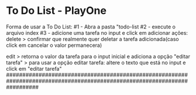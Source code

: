 # To Do List - PlayOne
Forma de usar a To Do List:
#1 - Abra a pasta "todo-list
 #2 - execute o arquivo index
  #3 - adicione uma tarefa no input e click em adicionar
ações:
delete > confirmar que realmente quer deletar a tarefa adicionada(caso click em cancelar o valor permanecera)

edit > retorna o valor da tarefa para o input inicial e adiciona a opção "editar tarefa" >
       para usar a opção editar tarefa: altere o texto que está no input e click em "editar tarefa"
##########################################################################################################################
